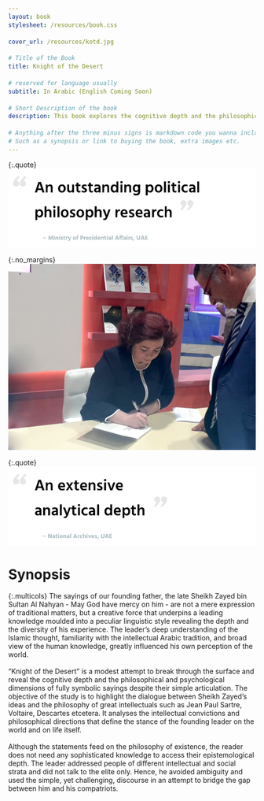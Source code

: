 ```yaml
---
layout: book
stylesheet: /resources/book.css

cover_url: /resources/kotd.jpg

# Title of the Book
title: Knight of the Desert

# reserved for language usually
subtitle: In Arabic (English Coming Soon)

# Short Description of the book
description: This book explores the cognitive depth and the philosophical and psychological dimensions of the sayings of Sheikh Zayed bin Sultan Al Nahyan.

# Anything after the three minus signs is markdown code you wanna include on this page
# Such as a synopsis or link to buying the book, extra images etc.
---
```


{:.quote}
![An outstanding political philosophy research ‒ Ministry of Presidential Affairs, UAE](/resources/quote2.png)

{:.no_margins}
![](resources/sign.jpg)

{:.quote}
![An extensive analytical depth ‒ National Archives, UAE](/resources/quote1.png)

# Synopsis

{:.multicols}
The sayings of our founding father, the late Sheikh Zayed bin Sultan Al Nahyan - May God have mercy on him - are not a mere expression of traditional matters, but a creative force that underpins a leading knowledge moulded into a peculiar linguistic style revealing the depth and the diversity of his experience. The leader’s deep understanding of the Islamic thought, familiarity with the intellectual Arabic tradition, and broad view of the human knowledge, greatly influenced his own perception of the world.
<br><br>
“Knight of the Desert” is a modest attempt to break through the surface and reveal the cognitive depth and the philosophical and psychological dimensions of fully symbolic sayings despite their simple articulation. The objective of the study is to highlight the dialogue between Sheikh Zayed’s ideas and the philosophy of great intellectuals such as Jean Paul Sartre, Voltaire, Descartes etcetera. It analyses the intellectual convictions and philosophical directions that define the stance of the founding leader on the world and on life itself.
<br><br>
Although the statements feed on the philosophy of existence, the reader does not need any sophisticated knowledge to access their epistemological depth. The leader addressed people of different intellectual and social strata and did not talk to the elite only. Hence, he avoided ambiguity and used the simple, yet challenging, discourse in an attempt to bridge the gap between him and his compatriots.
